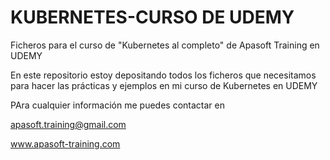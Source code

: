 # KUBERNETES-CURSO DE UDEMY
Ficheros para el curso de "Kubernetes al completo" de Apasoft Training en UDEMY

En este repositorio estoy depositando todos los ficheros que necesitamos para hacer las prácticas y ejemplos en mi curso de Kubernetes en UDEMY

PAra cualquier información me puedes contactar en 

apasoft.training@gmail.com

www.apasoft-training.com
